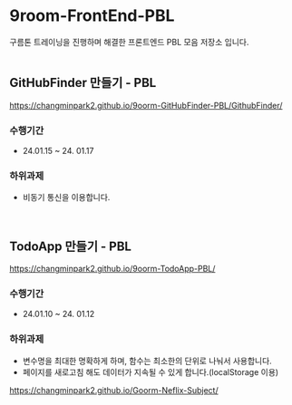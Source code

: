 # 9room-FrontEnd-PBL
구름톤 트레이닝을 진행하며 해결한 프론트엔드 PBL 모음 저장소 입니다.  
<br>

## GitHubFinder 만들기 - PBL
https://changminpark2.github.io/9oorm-GitHubFinder-PBL/GithubFinder/

### 수행기간
* 24.01.15 ~ 24. 01.17

### 하위과제
* 비동기 통신을 이용합니다.
<br>

## TodoApp 만들기 - PBL
https://changminpark2.github.io/9oorm-TodoApp-PBL/

### 수행기간
* 24.01.10 ~ 24. 01.12

### 하위과제
* 변수명을 최대한 명확하게 하며, 함수는 최소한의 단위로 나눠서 사용합니다.
* 페이지를 새로고침 해도 데이터가 지속될 수 있게 합니다.(localStorage 이용)


https://changminpark2.github.io/Goorm-Neflix-Subject/

